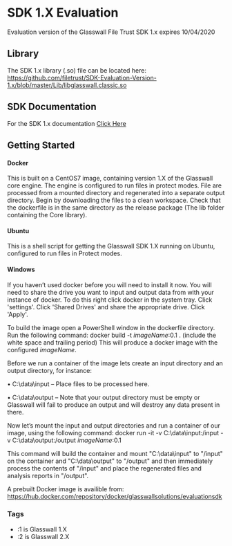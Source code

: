 # SDK 1.X Evaluation

Evaluation version of the Glasswall File Trust SDK 1.x expires 10/04/2020

## Library

The SDK 1.x library (.so) file can be located here: https://github.com/filetrust/SDK-Evaluation-Version-1.x/blob/master/Lib/libglasswall.classic.so

## SDK Documentation

For the SDK 1.x documentation [Click Here](https://github.com/filetrust/SDK-Evaluation-Version-1.x/blob/master/sdk.documentation.pdf)

## Getting Started

#### Docker
This is built on a CentOS7 image, containing version 1.X of the Glasswall core engine. The engine is configured to run files in protect modes. File are processed from a mounted directory and regenerated into a separate output directory.
Begin by downloading the files to a clean workspace. Check that the dockerfile is in the same directory as the release package (The lib folder containing the Core library).

#### Ubuntu

This is a shell script for getting the Glasswall SDK 1.X running on Ubuntu, configured to run files in Protect modes.

#### Windows

If you haven’t used docker before you will need to install it now. You will need to share the drive you want to input and output data from with your instance of docker. To do this right click docker in the system tray. Click 'settings'. Click 'Shared Drives' and share the appropriate drive. Click 'Apply'.

To build the image open a PowerShell window in the dockerfile directory. Run the following command:
docker build -t *imageName*:0.1 .     (include the white space and trailing period)
This will produce a docker image with the configured *imageName*.

Before we run a container of the image lets create an input directory and an output directory, for instance:

•	C:\data\input – Place files to be processed here.

•	C:\data\output – Note that your output directory must be empty or Glasswall will fail to produce an output and will destroy any data present in there.

Now let’s mount the input and output directories and run a container of our image, using the following command:
docker run -it -v C:\data\input:/input -v C:\data\output:/output *imageName*:0.1

This command will build the container and mount "C:\data\input" to "/input" on the container and "C:\data\output" to "/output" and then immediately process the contents of "/input" and place the regenerated files and analysis reports in "/output".

A prebuilt Docker image is availible from: https://hub.docker.com/repository/docker/glasswallsolutions/evaluationsdk

### Tags
- :1 is Glasswall 1.X 
- :2 is Glasswall 2.X
